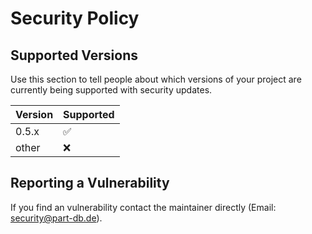 # Security Policy

## Supported Versions

Use this section to tell people about which versions of your project are
currently being supported with security updates.

| Version | Supported          |
| ------- | ------------------ |
| 0.5.x   | :white_check_mark: |
| other   | :x:                |

## Reporting a Vulnerability

If you find an vulnerability contact the maintainer directly (Email: security@part-db.de).
